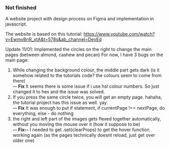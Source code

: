 ### Not finished

A website project with design process on Figma and implementation in javascript.

The website is based on this tutorial:
https://www.youtube.com/watch?v=EwmvBnR_xtA&t=578s&ab_channel=DevEd


Update 11/01: 
Implemented the circles on the right to change the main pages (between almond, cashew and pecan)
For now, I have 3 bugs on the main page: 
1. While changing the background colour, the middle part gets dark (is it somehow related to the tutorials code? the colours seem to come from there)  
**-- Fix** It seems there is some issue if i use hsl colour numbers. So just changed it to hex and the issue was solved.  
2. If you press the same circle twice, you will get an empty page. hahaha, the tutorial project has this issue as well. yay.  
**-- Fix** It was enough to put if statement, if currentPage !== nextPage, do everything, else - do nothing 
3. the right and left part of the images gets flexed together automatically, without you moving the mouse over it (how it suppose to be)  
**-- Fix--** I needed to get .set(clearProps) to get the hover function working again (as the pages technically doesnt reload, just get over older one)
